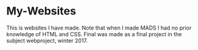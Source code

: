 # My-Websites
This is websites I have made. Note that when I made MADS I had no prior knowledge of HTML and CSS.
Final was made as a final project in the subject webproject, winter 2017.